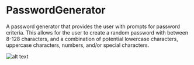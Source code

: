# PasswordGenerator
 A password generator that provides the user with prompts
 for password criteria. This allows for the user to create 
 a random password with between 8-128 characters, and a
 combination of potential lowercase characters, uppercase
 characters, numbers, and/or special characters. 
 
![alt text](https://github.com/ST12345678910/PasswordGenerator/blob/main/demopic.png?raw=true)

